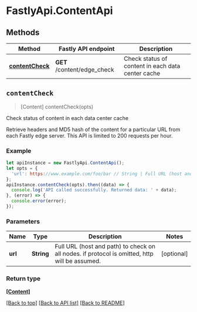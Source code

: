 # FastlyApi.ContentApi



## Methods

Method | Fastly API endpoint | Description
------------- | ------------- | -------------
[**contentCheck**](ContentApi.md#contentCheck) | **GET** /content/edge_check | Check status of content in each data center cache



## `contentCheck`

> [Content] contentCheck(opts)

Check status of content in each data center cache

Retrieve headers and MD5 hash of the content for a particular URL from each Fastly edge server. This API is limited to 200 requests per hour.

### Example

```javascript
let apiInstance = new FastlyApi.ContentApi();
let opts = {
  'url': https://www.example.com/foo/bar // String | Full URL (host and path) to check on all nodes. if protocol is omitted, http will be assumed.
};
apiInstance.contentCheck(opts).then((data) => {
  console.log('API called successfully. Returned data: ' + data);
}, (error) => {
  console.error(error);
});

```

### Parameters

Name | Type | Description  | Notes
------------- | ------------- | ------------- | -------------
**url** | **String** | Full URL (host and path) to check on all nodes. if protocol is omitted, http will be assumed. | [optional]

### Return type

[**[Content]**](Content.md)


[[Back to top]](#) [[Back to API list]](../../README.md#endpoints)
[[Back to README]](../../README.md)
